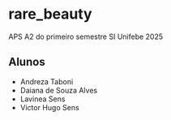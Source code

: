 # rare_beauty

APS A2 do primeiro semestre SI Unifebe 2025

## Alunos
- Andreza Taboni
- Daiana de Souza Alves
- Lavinea Sens
- Victor Hugo Sens